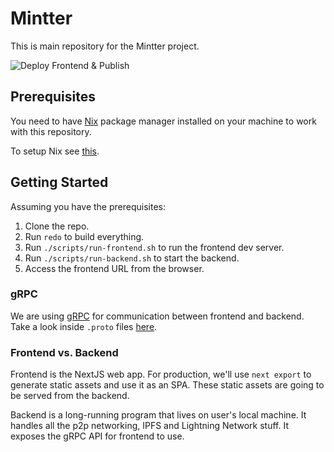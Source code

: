 # Mintter

This is main repository for the Mintter project.

![Deploy Frontend & Publish](https://github.com/mintterteam/mintter/workflows/Deploy%20Frontend%20&%20Publish/badge.svg?branch=master)

## Prerequisites

You need to have [Nix](https://nixos.org/nix) package manager installed on your
machine to work with this repository.

To setup Nix see [this](/docs/nix.md).

## Getting Started

Assuming you have the prerequisites:

1. Clone the repo.
2. Run `redo` to build everything.
3. Run `./scripts/run-frontend.sh` to run the frontend dev server.
4. Run `./scripts/run-backend.sh` to start the backend.
5. Access the frontend URL from the browser.

### gRPC

We are using [gRPC](https://grpc.io) for communication between frontend and
backend. Take a look inside `.proto` files [here](/proto).

### Frontend vs. Backend

Frontend is the NextJS web app. For production, we'll use `next export` to
generate static assets and use it as an SPA. These static assets are going to be
served from the backend.

Backend is a long-running program that lives on user's local machine. It handles
all the p2p networking, IPFS and Lightning Network stuff. It exposes the gRPC
API for frontend to use.
